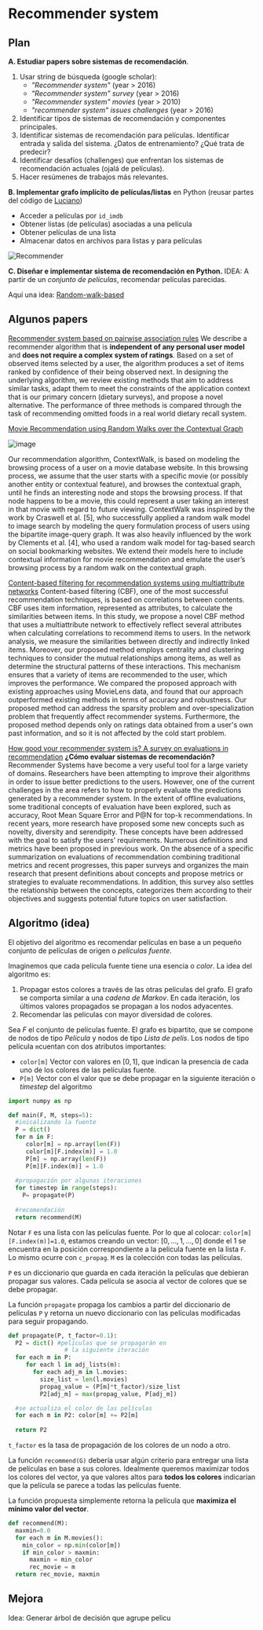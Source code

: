 
Recommender system
==

Plan
--

**A. Estudiar papers sobre sistemas de recomendación**.

1. Usar string de búsqueda (google scholar):
	* *"Recommender system"* (year > 2016)
	* *"Recommender system" survey* (year > 2016)
	* *"Recommender system" movies* (year > 2010)
	* *"recommender system" issues challenges* (year > 2016)
2. Identificar tipos de sistemas de recomendación y componentes principales. 
3. Identificar sistemas de recomendación para películas. Identificar entrada y salida del sistema. ¿Datos de entrenamiento? ¿Qué trata de predecir?
4. Identificar desafíos (challenges) que enfrentan los sistemas de recomendación actuales (ojalá de películas).
5. Hacer resúmenes de trabajos más relevantes.

**B. Implementar grafo implícito de películas/listas** en Python (reusar partes del código de [Luciano](https://github.com/LucianoSm20/SistemaRecomencion/tree/RamaA))
* Acceder a películas por `id_imdb`
* Obtener listas (de películas) asociadas a una película
* Obtener películas de una lista
* Almacenar datos en archivos para listas y para películas

![Recommender](https://docs.google.com/drawings/d/e/2PACX-1vRurmmKDmPIcA1du6WLIfr10vU2IAUpZINUD3e9tSEGi5C4Sd2xhek7eQ1aYGsomN8x_Fsb5c-GCyow/pub?w=595&h=431)

**C. Diseñar e implementar sistema de recomendación en Python.**
IDEA: A partir de un *conjunto de películas*, recomendar películas parecidas.

Aquí una idea: [Random-walk-based](https://docs.google.com/document/d/1MwCHRQrpEGXJ_ZP05_yOf6V1xlLX0rtAHdaS2zDs1Ro/edit#heading=h.a9hq177vtke9)

Algunos papers
--

[Recommender system based on pairwise association rules](https://www.sciencedirect.com/science/article/pii/S095741741830441X)
We describe a recommender algorithm that is **independent of any personal user model** and **does not require a complex system of ratings**. Based on a set of observed items selected by a user, the algorithm produces a set of items ranked by confidence of their being observed next. In designing the underlying algorithm, we review existing methods that aim to address similar tasks, adapt them to meet the constraints of the application context that is our primary concern (dietary surveys), and propose a novel alternative. The performance of three methods is compared through the task of recommending omitted foods in a real world dietary recall system. 

[Movie Recommendation using Random Walks over the Contextual Graph](http://curis.ku.dk/ws/files/47059698/recsys2010_cars_workshop.camera_ready.pdf)

![image](https://i.imgur.com/IsJ2cap.png)

Our recommendation algorithm, ContextWalk, is based on modeling the browsing process of a user on a movie database website. In this browsing process, we assume that the user starts with a specific movie (or possibly another entity or contextual feature), and browses the contextual graph, until he finds an interesting node and stops the browsing process. If that node happens to be a movie, this could represent a user taking an interest in that movie with regard to future viewing. ContextWalk was inspired by the work by Craswell et al. [5], who successfully applied a random walk model to image search by modeling the query formulation process of users using the bipartite image-query graph. It was also heavily influenced by the work by Clements et al. [4], who used a random walk model for tag-based search on social bookmarking websites. We extend their models here to include contextual information for movie recommendation and emulate the user’s browsing process by a random walk on the contextual graph.

[Content-based filtering for recommendation systems using multiattribute networks](https://www.sciencedirect.com/science/article/pii/S0957417417305468?casa_token=pc9wg60a1HcAAAAA:-iTxry9b6lQe3dBA4ADwveW1ycxM5ACQDO7fLPupJ-2OjRNRr72Eb0qEHLq2IDl1AvAL6KTvUu-b)
Content-based filtering (CBF), one of the most successful recommendation techniques, is based on correlations between contents. CBF uses item information, represented as attributes, to calculate the similarities between items. In this study, we propose a novel CBF method that uses a multiattribute network to effectively reflect several attributes when calculating correlations to recommend items to users. In the network analysis, we measure the similarities between directly and indirectly linked items. Moreover, our proposed method employs centrality and clustering techniques to consider the mutual relationships among items, as well as determine the structural patterns of these interactions. This mechanism ensures that a variety of items are recommended to the user, which improves the performance. We compared the proposed approach with existing approaches using MovieLens data, and found that our approach outperformed existing methods in terms of accuracy and robustness. Our proposed method can address the sparsity problem and over-specialization problem that frequently affect recommender systems. Furthermore, the proposed method depends only on ratings data obtained from a user's own past information, and so it is not affected by the cold start problem.

[How good your recommender system is? A survey on evaluations in recommendation](https://link.springer.com/article/10.1007/s13042-017-0762-9)
**¿Cómo evaluar sistemas de recomendación?**
Recommender Systems have become a very useful tool for a large variety of domains. Researchers have been attempting to improve their algorithms in order to issue better predictions to the users. However, one of the current challenges in the area refers to how to properly evaluate the predictions generated by a recommender system. In the extent of offline evaluations, some traditional concepts of evaluation have been explored, such as accuracy, Root Mean Square Error and P@N for top-k recommendations. In recent years, more research have proposed some new concepts such as novelty, diversity and serendipity. These concepts have been addressed with the goal to satisfy the users’ requirements. Numerous definitions and metrics have been proposed in previous work. On the absence of a specific summarization on evaluations of recommendation combining traditional metrics and recent progresses, this paper surveys and organizes the main research that present definitions about concepts and propose metrics or strategies to evaluate recommendations. In addition, this survey also settles the relationship between the concepts, categorizes them according to their objectives and suggests potential future topics on user satisfaction.


Algoritmo (idea)
---
El objetivo del algoritmo es recomendar películas en base a un pequeño conjunto de películas de origen o *películas fuente*.

Imaginemos que cada película fuente tiene una esencia o *color*. La idea del algoritmo es:
1. Propagar estos colores a través de las otras películas del grafo. El grafo se comporta similar a una *cadena de Markov*. En cada iteración, los últimos valores propagados se propagan a los nodos adyacentes.
2. Recomendar las películas con mayor diversidad de colores.

Sea $F$ el conjunto de películas fuente. 
El grafo es bipartito, que se compone de nodos de tipo *Película* y nodos de tipo *Lista de pelis*. Los nodos de tipo película `m`cuentan con dos atributos importantes:
* `color[m]`    Vector con valores en $[0,1]$, que indican la presencia de cada uno de los colores de las películas fuente.
* `P[m]` Vector con el valor que se debe propagar en la siguiente iteración o *timestep* del algoritmo 

````python
import numpy as np

def main(F, M, steps=5):
  #inicalizando la fuente
  P = dict()
  for m in F:
     color[m] = np.array(len(F))
	 color[m][F.index(m)] = 1.0
     P[m] = np.array(len(F))
	 P[m][F.index(m)] = 1.0 
	 
  #propagación por algunas iteraciones
  for timestep in range(steps):
	P= propagate(P)
	
  #recomendación
  return recommend(M)
````  

Notar `F` es una lista con las películas fuente. Por lo que al colocar: `color[m][F.index(m)]=1.0`, estamos creando un vector: $[0,...,1,...,0]$ donde el $1$ se encuentra en la posición correspondiente a la película fuente en la lista `F`. Lo mismo ocurre con `c_propag`. `M` es la colección con todas las películas.

`P` es un diccionario que guarda en cada iteración la películas que debieran propagar sus valores. Cada película se asocia al vector de colores que se debe propagar.

La función `propagate` propaga los cambios a partir del diccionario de películas `P` y retorna un nuevo diccionario con las películas modificadas para seguir propagando.

````python
def propagate(P, t_factor=0.1):
  P2 = dict() #películas que se propagarán en 
                # la siguiente iteración
  for each m in P:
     for each l in adj_lists(m):
       for each adj_m in l.movies:
         size_list = len(l.movies)
         propag_value = (P[m]*t_factor)/size_list
         P2[adj_m] = max(propag_value, P[adj_m]) 

  #se actualiza el color de las películas
  for each m in P2: color[m] += P2[m]
  
  return P2
````

`t_factor` es la tasa de propagación de los colores de un nodo a otro.

La función `recommend(G)` debería usar algún criterio para entregar una lista de películas en base a sus colores. Idealmente queremos maximizar todos los colores del vector, ya que valores altos para **todos los colores** indicarían que la película se parece a todas las películas fuente.

La función propuesta simplemente retorna la película que **maximiza el mínimo valor del vector**.

````python
def recommend(M):
  maxmin=0.0
  for each m in M.movies():
    min_color = np.min(color[m])
    if min_color > maxmin:
      maxmin = min_color
      rec_movie = m
  return rec_movie, maxmin
````

Mejora
---
Idea: Generar árbol de decisión que agrupe pelicu
<!--stackedit_data:
eyJoaXN0b3J5IjpbMTcwMjUwNTM4LC01MjY2MzA5MDYsLTUyMT
gwNTU1NCwtMTg0MTQ3NjYyMCwtMTU1ODYwNTQyMywxMTgxMTM0
NzY5XX0=
-->